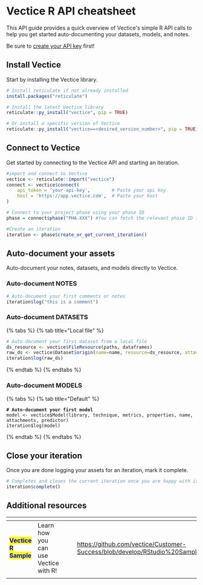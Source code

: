 # Vectice R API cheatsheet

This API guide provides a quick overview of Vectice's simple R API calls to help you get started auto-documenting your datasets, models, and notes.&#x20;


Be sure to [create your API key](../connect-to-api.md) first!


## Install Vectice

Start by installing the Vectice library.

```r
# Install reticulate if not already installed
install.packages("reticulate")

# Install the latest Vectice library
reticulate::py_install("vectice", pip = TRUE)

# Or install a specific version of Vectice
reticulate::py_install("vectice==<desired_version_number>", pip = TRUE)
```

## Connect to Vectice

Get started by connecting to the Vectice API and starting an iteration.

```r
#import and connect to Vectice
vectice <- reticulate::import("vectice")
connect <- vectice$connect(
    api_token = 'your-api-key',        # Paste your api key
    host = 'https://app.vectice.com',  # Paste your host
)

# Connect to your project phase using your phase ID
phase = connect$phase("PHA-XXX") #You can fetch the relevant phase ID from your chosen Vectice project in the app.

#Create an iteration
iteration <- phase$create_or_get_current_iteration()
```

## Auto-document your assets

Auto-document your notes, datasets, and models directly to Vectice.

### Auto-document NOTES

```r
# Auto-document your first comments or notes
iteration$log("this is a comment")
```

### Auto-document DATASETS

{% tabs %}
{% tab title="Local file" %}
```r
# Auto-document your first dataset from a local file
ds_resource <- vectice$FileResource(paths, dataframes)
raw_ds <- vectice$Dataset$origin(name=name, resource=ds_resource, attachments = attachments)
iteration$log(raw_ds)
```
{% endtab %}
{% endtabs %}

### Auto-document MODELS

{% tabs %}
{% tab title="Default" %}
<pre class="language-r"><code class="lang-r"><strong># Auto-document your first model
</strong>model &#x3C;- vectice$Model(library, technique, metrics, properties, name, attachments, predictor)
iteration$log(model)
</code></pre>
{% endtab %}
{% endtabs %}

## Close your iteration

Once you are done logging your assets for an iteration, mark it complete.

```r
# Completes and closes the current iteration once you are happy with it
iteration$complete()
```

## Additional resources

<table data-card-size="large" data-view="cards"><thead><tr><th></th><th></th><th data-hidden></th><th data-hidden data-type="content-ref"></th><th data-hidden data-card-target data-type="content-ref"></th><th data-hidden data-card-cover data-type="files"></th></tr></thead><tbody><tr><td><mark style="color:blue;"><strong>Vectice R Sample</strong></mark></td><td>Learn how you can use Vectice with R!</td><td></td><td></td><td><a href="https://github.com/vectice/Customer-Success/blob/develop/RStudio%20Sample/Vectice_R_Sample.R">https://github.com/vectice/Customer-Success/blob/develop/RStudio%20Sample/Vectice_R_Sample.R</a></td><td><a href="../../.gitbook/assets/Screen Shot 2023-10-19 at 1.23.07 PM.png">Screen Shot 2023-10-19 at 1.23.07 PM.png</a></td></tr><tr><td></td><td></td><td></td><td></td><td></td><td></td></tr></tbody></table>

